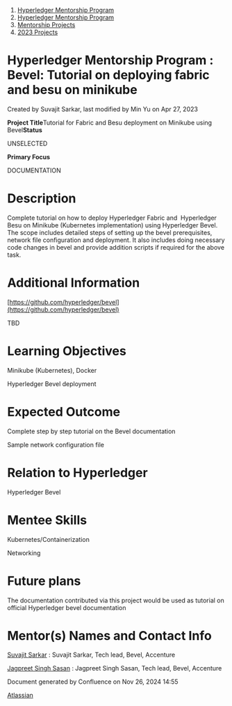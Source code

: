 1. [Hyperledger Mentorship Program](index.html)
2. [Hyperledger Mentorship Program](Hyperledger-Mentorship-Program_21954571.html)
3. [Mentorship Projects](Mentorship-Projects_21954604.html)
4. [2023 Projects](2023-Projects_21954865.html)

# Hyperledger Mentorship Program : Bevel: Tutorial on deploying fabric and besu on minikube

Created by Suvajit Sarkar, last modified by Min Yu on Apr 27, 2023

**Project Title**Tutorial for Fabric and Besu deployment on Minikube using Bevel**Status**

UNSELECTED

**Primary Focus**

DOCUMENTATION   

# Description

Complete tutorial on how to deploy Hyperledger Fabric and  Hyperledger Besu on Minikube (Kubernetes implementation) using Hyperledger Bevel. The scope includes detailed steps of setting up the bevel prerequisites, network file configuration and deployment. It also includes doing necessary code changes in bevel and provide addition scripts if required for the above task.

# Additional Information

[https://github.com/hyperledger/bevel](https://github.com/hyperledger/bevel)

TBD

# Learning Objectives

Minikube (Kubernetes), Docker

Hyperledger Bevel deployment 

# Expected Outcome

Complete step by step tutorial on the Bevel documentation

Sample network configuration file

# Relation to Hyperledger

Hyperledger Bevel

# Mentee Skills

Kubernetes/Containerization

Networking

# Future plans

The documentation contributed via this project would be used as tutorial on official Hyperledger bevel documentation

# Mentor(s) Names and Contact Info

[Suvajit Sarkar](https://lf-hyperledger.atlassian.net/wiki/people/712020:9a33b8cc-fcb9-4626-9e09-7f700c9c2300?ref=confluence) : Suvajit Sarkar, Tech lead, Bevel, Accenture

[Jagpreet Singh Sasan](https://lf-hyperledger.atlassian.net/wiki/people/5d319526fe0a0d0c857abe59?ref=confluence) : Jagpreet Singh Sasan, Tech lead, Bevel, Accenture

Document generated by Confluence on Nov 26, 2024 14:55

[Atlassian](http://www.atlassian.com/)
